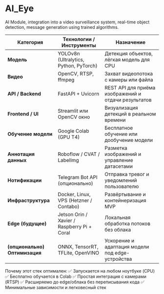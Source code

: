 # AI_Eye
AI Module, integration into a video surveillance system, real-time object detection, message generation using trained algorithms.

| Категория                     | Технологии / Инструменты                    | Назначение                                           |
| ----------------------------- | ------------------------------------------- | ---------------------------------------------------- |
| **Модель**                    | YOLOv8n (Ultralytics, Python, PyTorch)      | Детекция объектов, лёгкая модель для CPU             |
| **Видео**                     | OpenCV, RTSP, ffmpeg                        | Захват видеопотока с камеры или файла                |
| **API / Backend**             | FastAPI + Uvicorn                           | REST API для приёма изображений и отдачи результатов |
| **Frontend / UI**             | Streamlit или OpenCV окно                   | Визуализация детекций в реальном времени             |
| **Обучение модели**           | Google Colab (GPU T4)                       | Бесплатное обучение или дообучение модели            |
| **Аннотация данных**          | Roboflow / CVAT / LabelImg                  | Разметка изображений и управление датасетами         |
| **Нотификации**               | Telegram Bot API (опционально)              | Отправка тревог и уведомлений пользователю           |
| **Инфраструктура**            | Docker, Linux, VPS (Hetzner / Contabo)      | Развёртывание и контейнеризация MVP                  |
| **Edge (будущее)**            | Jetson Orin / Xavier / Raspberry Pi + Coral | Локальная обработка потоков без облака               |
| **(опционально) Оптимизация** | ONNX, TensorRT, TFLite, OpenVINO            | Ускорение и адаптация модели под edge-устройства     |


Почему этот стек оптимален:
✅ Запускается на любом ноутбуке (CPU)
✅ Бесплатно обучается в Colab
✅ Простая интеграция с камерами (RTSP)
✅ Расширяемо до edge/облака без переписывания кода
✅ Минимальные зависимости и легковесный стек
